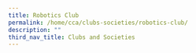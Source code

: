 ```yaml
---
title: Robotics Club
permalink: /home/cca/clubs-societies/robotics-club/
description: ""
third_nav_title: Clubs and Societies
---
```

